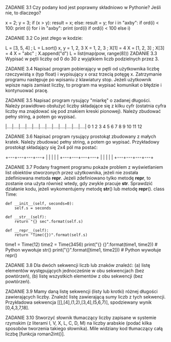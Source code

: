 ZADANIE 3.1
Czy podany kod jest poprawny składniowo w Pythonie? Jeśli nie, to dlaczego?

x = 2; y = 3;
if (x > y):
    result = x;
else:
    result = y;
for i in "axby": if ord(i) < 100: print (i)
for i in "axby": print (ord(i) if ord(i) < 100 else i)

ZADANIE 3.2
Co jest złego w kodzie:

L = [3, 5, 4] ; L = L.sort()
x, y = 1, 2, 3
X = 1, 2, 3 ; X[1] = 4
X = [1, 2, 3] ; X[3] = 4
X = "abc" ; X.append("d")
L = list(map(pow, range(8)))
ZADANIE 3.3
Wypisać w pętli liczby od 0 do 30 z wyjątkiem liczb podzielnych przez 3.

ZADANIE 3.4
Napisać program pobierający w pętli od użytkownika liczbę rzeczywistą x (typ float) i wypisujący x oraz trzecią potęgę x. Zatrzymanie programu następuje po wpisaniu z klawiatury stop. Jeżeli użytkownik wpisze napis zamiast liczby, to program ma wypisać komunikat o błędzie i kontynuować pracę.

ZADANIE 3.5
Napisać program rysujący "miarkę" o zadanej długości. Należy prawidłowo obsłużyć liczby składające się z kilku cyfr (ostatnia cyfra liczby ma znajdować się pod znakiem kreski pionowej). Należy zbudować pełny string, a potem go wypisać.

|....|....|....|....|....|....|....|....|....|....|....|....|
0    1    2    3    4    5    6    7    8    9   10   11   12

ZADANIE 3.6
Napisać program rysujący prostokąt zbudowany z małych kratek. Należy zbudować pełny string, a potem go wypisać. Przykładowy prostokąt składający się 2x4 pól ma postać:

+---+---+---+---+
|   |   |   |   |
+---+---+---+---+
|   |   |   |   | 
+---+---+---+---+

ZADANIE 3.7
Podany fragment programu pokaże problem z wyświetlaniem list obiektów stworzonych przez użytkownika, jeżeli nie została zdefiniowana metoda __repr__. Jeżeli zdefiniowano tylko metodę __repr__, to zostanie ona użyta również wtedy, gdy zwykle pracuje __str__. Sprawdzić działanie kodu, jeżeli wykomentujemy metodę __str__() lub metodę __repr__().
class Time:

    def __init__(self, seconds=0):
        self.s = seconds

    def __str__(self):
        return "{} sec".format(self.s)

    def __repr__(self):
        return "Time({})".format(self.s)

time1 = Time(12)
time2 = Time(3456)
print("{} {}".format(time1, time2))   # Python wywołuje str()
print("{}".format([time1, time2]))   # Python wywołuje repr()

ZADANIE 3.8
Dla dwóch sekwencji liczb lub znaków znaleźć: (a) listę elementów występujących jednocześnie w obu sekwencjach (bez powtórzeń), (b) listę wszystkich elementów z obu sekwencji (bez powtórzeń).

ZADANIE 3.9
Mamy daną listę sekwencji (listy lub krotki) różnej długości zawierających liczby. Znaleźć listę zawierającą sumy liczb z tych sekwencji. Przykładowa sekwencja [[],[4],(1,2),[3,4],(5,6,7)], spodziewany wynik [0,4,3,7,18].

ZADANIE 3.10
Stworzyć słownik tłumaczący liczby zapisane w systemie rzymskim (z literami I, V, X, L, C, D, M) na liczby arabskie (podać kilka sposobów tworzenia takiego słownika). Mile widziany kod tłumaczący całą liczbę [funkcja roman2int()].